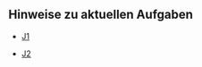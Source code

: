 ## Hinweise zu aktuellen Aufgaben

- [J1](https://nbviewer.org/github/ktheu/AlgorithmenAG/blob/master/hinweise/J1.ipynb)


- [J2](https://nbviewer.org/github/ktheu/AlgorithmenAG/blob/master/hinweise/J2.ipynb)